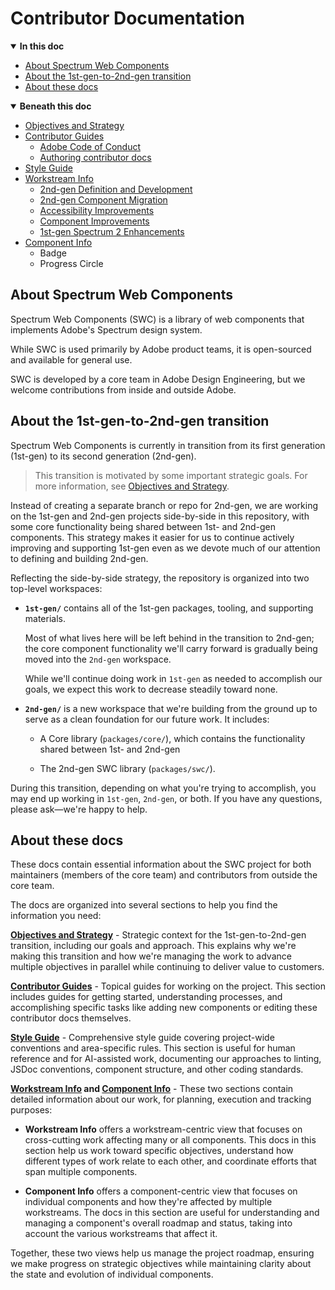 <!-- Document title (editable) -->

# Contributor Documentation

<!-- Generated TOC - DO NOT EDIT -->

<details open>
<summary><strong>In this doc</strong></summary>

- [About Spectrum Web Components](#about-spectrum-web-components)
- [About the 1st-gen-to-2nd-gen transition](#about-the-1st-gen-to-2nd-gen-transition)
- [About these docs](#about-these-docs)

</details>

<details open>
<summary><strong>Beneath this doc</strong></summary>

- [Objectives and Strategy](01_objectives-and-strategy.md)
- [Contributor Guides](02_contributor-guides/README.md)
    - [Adobe Code of Conduct](02_contributor-guides/01_code-of-conduct.md)
    - [Authoring contributor docs](02_contributor-guides/authoring-contributor-docs/README.md)
- [Style Guide](03_style-guide/README.md)
- [Workstream Info](04_workstream-info/README.md)
    - [2nd-gen Definition and Development](04_workstream-info/01_2nd-gen-definition-and-development/README.md)
    - [2nd-gen Component Migration](04_workstream-info/02_2nd-gen-component-migration/README.md)
    - [Accessibility Improvements](04_workstream-info/03_accessibility-improvements/README.md)
    - [Component Improvements](04_workstream-info/04_component-improvements/README.md)
    - [1st-gen Spectrum 2 Enhancements](04_workstream-info/05_1st-gen-spectrum-2-enhancements/README.md)
- [Component Info](05_component-info/README.md)
    - Badge
    - Progress Circle

</details>

<!-- Document content (editable) -->

## About Spectrum Web Components

Spectrum Web Components (SWC) is a library of web components that implements Adobe's Spectrum design system.

While SWC is used primarily by Adobe product teams, it is open-sourced and available for general use.

SWC is developed by a core team in Adobe Design Engineering, but we welcome contributions from inside and outside Adobe.

## About the 1st-gen-to-2nd-gen transition

Spectrum Web Components is currently in transition from its first generation (1st-gen) to its second generation (2nd-gen).

> This transition is motivated by some important strategic goals. For more information, see [Objectives and Strategy](./01_objectives-and-strategy.md).

Instead of creating a separate branch or repo for 2nd-gen, we are working on the 1st-gen and 2nd-gen projects side-by-side in this repository, with some core functionality being shared between 1st- and 2nd-gen components. This strategy makes it easier for us to continue actively improving and supporting 1st-gen even as we devote much of our attention to defining and building 2nd-gen.

Reflecting the side-by-side strategy, the repository is organized into two top-level workspaces:

- **`1st-gen/`** contains all of the 1st-gen packages, tooling, and supporting materials.

    Most of what lives here will be left behind in the transition to 2nd-gen; the core component functionality we'll carry forward is gradually being moved into the `2nd-gen` workspace.

    While we'll continue doing work in `1st-gen` as needed to accomplish our goals, we expect this work to decrease steadily toward none.

- **`2nd-gen/`** is a new workspace that we're building from the ground up to serve as a clean foundation for our future work. It includes:
    - A Core library (`packages/core/`), which contains the functionality shared between 1st- and 2nd-gen

    - The 2nd-gen SWC library (`packages/swc/`).

During this transition, depending on what you're trying to accomplish, you may end up working in `1st-gen`, `2nd-gen`, or both. If you have any questions, please ask—we're happy to help.

## About these docs

These docs contain essential information about the SWC project for both maintainers (members of the core team) and contributors from outside the core team.

The docs are organized into several sections to help you find the information you need:

**[Objectives and Strategy](./01_objectives-and-strategy.md)** - Strategic context for the 1st-gen-to-2nd-gen transition, including our goals and approach. This explains why we're making this transition and how we're managing the work to advance multiple objectives in parallel while continuing to deliver value to customers.

**[Contributor Guides](./02_contributor-guides/README.md)** - Topical guides for working on the project. This section includes guides for getting started, understanding processes, and accomplishing specific tasks like adding new components or editing these contributor docs themselves.

**[Style Guide](./03_style-guide/README.md)** - Comprehensive style guide covering project-wide conventions and area-specific rules. This section is useful for human reference and for AI-assisted work, documenting our approaches to linting, JSDoc conventions, component structure, and other coding standards.

**[Workstream Info](./04_workstream-info/README.md) and [Component Info](./05_component-info/README.md)** - These two sections contain detailed information about our work, for planning, execution and tracking purposes:

- **Workstream Info** offers a workstream-centric view that focuses on cross-cutting work affecting many or all components. This docs in this section help us work toward specific objectives, understand how different types of work relate to each other, and coordinate efforts that span multiple components.

- **Component Info** offers a component-centric view that focuses on individual components and how they're affected by multiple workstreams. The docs in this section are useful for understanding and managing a component's overall roadmap and status, taking into account the various workstreams that affect it.

Together, these two views help us manage the project roadmap, ensuring we make progress on strategic objectives while maintaining clarity about the state and evolution of individual components.
